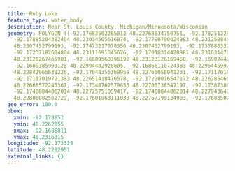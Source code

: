 ```yaml
---
title: Ruby Lake
feature_type: water_body
description: Near St. Louis County, Michigan/Minnesota/Wisconsin
geometry: POLYGON ((-92.17683502265012 48.22768634750751, -92.17825122901144 48.22948742330544,
  -92.17885204382404 48.23034505616874, -92.17790790624983 48.23125984871378, -92.17632003852118
  48.2307452799193, -92.17473217078356 48.2307452799193, -92.17378803320935 48.23125984871378,
  -92.17237182684804 48.23111691345676, -92.17018314428881 48.23163147851427, -92.16936775274908
  48.23120267465901, -92.16889568396196 48.23123126169468, -92.16902442999644 48.23077386721049,
  -92.1689385993128 48.22994482928805, -92.16868110724383 48.22954459927663, -92.16945358344172
  48.22842965631226, -92.17048355169959 48.22760058041231, -92.17117019721383 48.22688584902977,
  -92.17117019721383 48.22651418476578, -92.17220016547172 48.22628546695445, -92.17271514960065
  48.22668572245367, -92.17348762579856 48.22705738547197, -92.17387386389301 48.22705738547197,
  -92.17408844062014 48.22725751059417, -92.17408844062014 48.22794364793134, -92.17456050940726
  48.22800082562729, -92.17601963111038 48.22757199134903, -92.17683502265012 48.22768634750751))
geo_error: 100.0
bbox:
  xmin: -92.178852
  ymin: 48.2262855
  xmax: -92.1686811
  ymax: 48.2316315
longitude: -92.173338
latitude: 48.2292951
external_links: {}
---
```

